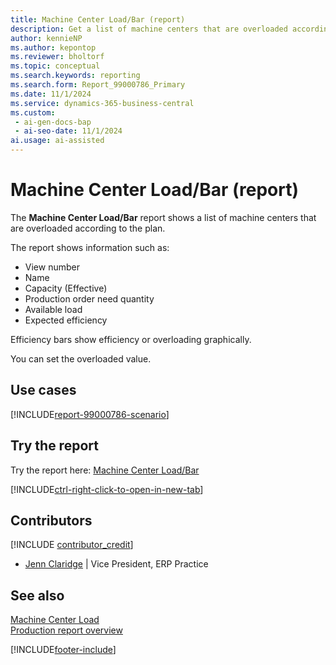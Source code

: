 ```yaml
---
title: Machine Center Load/Bar (report)
description: Get a list of machine centers that are overloaded according to the plan.  
author: kennieNP
ms.author: kepontop
ms.reviewer: bholtorf
ms.topic: conceptual
ms.search.keywords: reporting
ms.search.form: Report_99000786_Primary
ms.date: 11/1/2024
ms.service: dynamics-365-business-central
ms.custom:
 - ai-gen-docs-bap
 - ai-seo-date: 11/1/2024
ai.usage: ai-assisted
---
```


# Machine Center Load/Bar (report)

The **Machine Center Load/Bar** report shows a list of machine centers that are overloaded according to the plan.  

The report shows information such as:

- View number
- Name
- Capacity (Effective)
- Production order need quantity
- Available load
- Expected efficiency

Efficiency bars show efficiency or overloading graphically.

You can set the overloaded value.

## Use cases

[!INCLUDE[report-99000786-scenario](../includes/report-99000786-scenario-include.md)]

<!-- 

Prompt

Below is a report in an ERP system. Provide 3-4 use cases for different personas working with manufacturing

Format like this:    
  
As a <persona>, use the report to    
* use case 1  
* use case 2    

Do not capitalize the persona names. 

Do not start lines with "Use the data to"

## Report name
Machine Center Load/Bar

## Report description
The *Machine Center Load/Bar* report shows a list of Machine Centers that are overloaded according to the plan.  
The report shows information such as View No., Name, Cappacity (Effective), Prod Order Need Qty, Available Load, and Expected Efficiency.
Efficiency or overloading is shown graphically by efficiency bars. 
The user can set the overloaded value.

### What the report does

### Use cases
See a list of Machine Centers that are overloaded according to the plan.  

Please include your data sources and URLs

-->

## Try the report

Try the report here: [Machine Center Load/Bar](https://businesscentral.dynamics.com?report=99000786)

[!INCLUDE[ctrl-right-click-to-open-in-new-tab](../includes/ctrl-right-click-to-open-in-new-tab.md)]

## Contributors

[!INCLUDE [contributor_credit](../includes/contributor_credit.md)]

- [Jenn Claridge](https://www.linkedin.com/in/jenn-morton-sabre/) | Vice President, ERP Practice

## See also

[Machine Center Load](report-99000784.md)  
[Production report overview](../production-reports.md)  

[!INCLUDE[footer-include](../includes/footer-banner.md)]